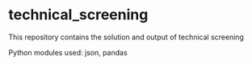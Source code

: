 # technical_screening

This repository contains the solution and output of technical screening 

Python modules used: json, pandas
